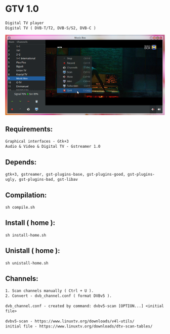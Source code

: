 # GTV 1.0

	Digital TV player
	Digital TV ( DVB-T/T2, DVB-S/S2, DVB-C )



![alt text](screenshots.png "Preview")



## Requirements:
	Graphical interfaces - Gtk+3
	Audio & Video & Digital TV - Gstreamer 1.0


## Depends:
	gtk+3, gstreamer, gst-plugins-base, gst-plugins-good, gst-plugins-ugly, gst-plugins-bad, gst-libav

## Compilation:
	sh compile.sh
  
## Install ( home ):
  	sh install-home.sh

## Unistall ( home ):
	sh unistall-home.sh


## Channels:
	1. Scan channels manually ( Ctrl + U ).
	2. Convert - dvb_channel.conf ( format DVBv5 ).
	
	dvb_channel.conf - created by command: dvbv5-scan [OPTION...] <initial file>

	dvbv5-scan - https://www.linuxtv.org/downloads/v4l-utils/
	initial file - https://www.linuxtv.org/downloads/dtv-scan-tables/


